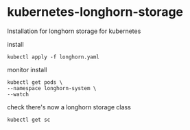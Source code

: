 # kubernetes-longhorn-storage
Installation for longhorn storage for kubernetes  

install
```
kubectl apply -f longhorn.yaml
```

monitor install
```
kubectl get pods \
--namespace longhorn-system \
--watch
```

check there's now a longhorn storage class
```
kubectl get sc
```
